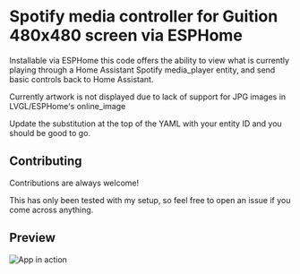 
# Spotify media controller for Guition 480x480 screen via ESPHome

Installable via ESPHome this code offers the ability to view what is currently playing through a Home Assistant Spotify media_player entity, and send basic controls back to Home Assistant.

Currently artwork is not displayed due to lack of support for JPG images in LVGL/ESPHome's online_image 

Update the substitution at the top of the YAML with your entity ID and you should be good to go.




## Contributing

Contributions are always welcome!

This has only been tested with my setup, so feel free to open an issue if you come across anything.


## Preview

![App in action](https://community-assets.home-assistant.io/optimized/4X/9/1/7/9172240461046f8b33577e22274254cb1f0a0832_2_445x500.jpeg)

